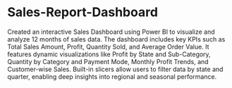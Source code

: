 # Sales-Report-Dashboard
Created an interactive Sales Dashboard using Power BI to visualize and analyze 12 months of sales data. The dashboard includes key KPIs such as Total Sales Amount, Profit, Quantity Sold, and Average Order Value. It features dynamic visualizations like Profit by State and Sub-Category, Quantity by Category and Payment Mode, Monthly Profit Trends, and Customer-wise Sales. Built-in slicers allow users to filter data by state and quarter, enabling deep insights into regional and seasonal performance.
